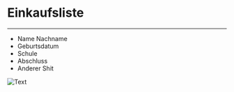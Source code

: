 # Einkaufsliste

---

- Name Nachname
- Geburtsdatum
- Schule
- Abschluss
- Anderer Shit

![Text](https://t4.ftcdn.net/jpg/04/20/23/21/240_F_420232153_b8HkL5TFcOqv2R0E0hFe3JrJFtSBU1Bw.jpg)
